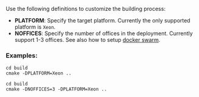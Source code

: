 
Use the following definitions to customize the building process:
- **PLATFORM**: Specify the target platform. Currently the only supported platform is ```Xeon```.
- **NOFFICES**: Specify the number of offices in the deployment. Currently support 1-3 offices. See also how to setup [docker swarm](../deployment/docker-swarm/README.md).

### Examples:

```
cd build
cmake -DPLATFORM=Xeon ..
```

```
cd build
cmake -DNOFFICES=3 -DPLATFORM=Xeon ..
```

